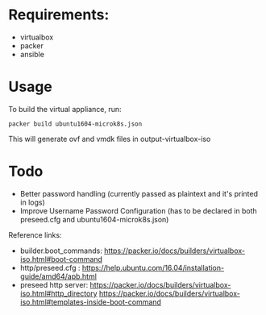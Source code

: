 # Requirements:
* virtualbox
* packer
* ansible

# Usage
To build the virtual appliance, run:

```packer build ubuntu1604-microk8s.json```

This will generate ovf and vmdk files in output-virtualbox-iso

# Todo
* Better password handling (currently passed as plaintext and it's printed in logs)
* Improve Username Password Configuration (has to be declared in both preseed.cfg and ubuntu1604-microk8s.json)

Reference links:
* builder.boot_commands: https://packer.io/docs/builders/virtualbox-iso.html#boot-command 
* http/preseed.cfg : https://help.ubuntu.com/16.04/installation-guide/amd64/apb.html 
* preseed http server: https://packer.io/docs/builders/virtualbox-iso.html#http_directory https://packer.io/docs/builders/virtualbox-iso.html#templates-inside-boot-command